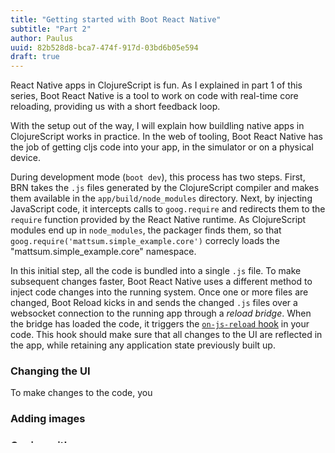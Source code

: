 ```yaml
---
title: "Getting started with Boot React Native"
subtitle: "Part 2"
author: Paulus
uuid: 82b528d8-bca7-474f-917d-03bd6b05e594
draft: true
---
```


React Native apps in ClojureScript is fun. As I explained in part 1 of this
series, Boot React Native is a tool to work on code with real-time core
reloading, providing us with a short feedback loop.

With the setup out of the way, I will explain how buildling native apps in
ClojureScript works in practice. In the web of tooling, Boot React Native has
the job of getting cljs code into your app, in the simulator or on a physical
device.

During development mode (`boot dev`), this process has two steps. First, BRN
takes the `.js` files generated by the ClojureScript compiler and makes them
available in the `app/build/node_modules` directory. Next, by injecting
JavaScript code, it intercepts calls to `goog.require` and redirects them to the
`require` function provided by the React Native runtime. As ClojureScript
modules end up in `node_modules`, the packager finds them, so that
`goog.require('mattsum.simple_example.core')` correcly loads the
"mattsum.simple_example.core" namespace.

In this initial step, all the code is bundled into a single `.js` file. To make
subsequent changes faster, Boot React Native uses a different method to inject
code changes into the running system. Once one or more files are changed, Boot
Reload kicks in and sends the changed `.js` files over a websocket connection to
the running app through a *reload bridge*. When the bridge has loaded the code,
it triggers the
[`on-js-reload` hook](https://github.com/mjmeintjes/boot-react-native/blob/de752982cfc850f80c67ee472b3891b404844221/example/src/mattsum/simple_example/core.cljs#L51)
in your code. This hook should make sure that all changes to the UI are
reflected in the app, while retaining any application state previously built up. 

### Changing the UI

To make changes to the code, you

### Adding images

### Coping with errors

### Debugging using Chrome Debugger

### Using the REPL
